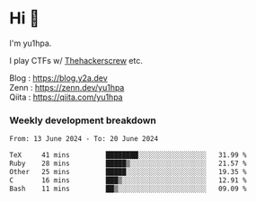 # Hi 👋

I'm yu1hpa.

I play CTFs w/ [Thehackerscrew](https://www.thehackerscrew.team/) etc.

Blog : https://blog.y2a.dev  
Zenn : https://zenn.dev/yu1hpa  
Qiita : https://qiita.com/yu1hpa  

### Weekly development breakdown

<!--START_SECTION:waka-->

```txt
From: 13 June 2024 - To: 20 June 2024

TeX     41 mins         ████████░░░░░░░░░░░░░░░░░   31.99 %
Ruby    28 mins         █████▒░░░░░░░░░░░░░░░░░░░   21.57 %
Other   25 mins         █████░░░░░░░░░░░░░░░░░░░░   19.35 %
C       16 mins         ███▒░░░░░░░░░░░░░░░░░░░░░   12.91 %
Bash    11 mins         ██▒░░░░░░░░░░░░░░░░░░░░░░   09.09 %
```

<!--END_SECTION:waka-->

